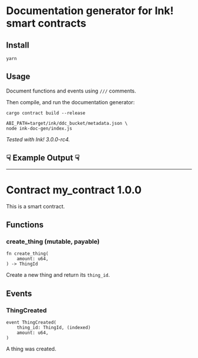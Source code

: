 # Documentation generator for Ink! smart contracts

## Install

    yarn

## Usage

Document functions and events using `///` comments.

Then compile, and run the documentation generator:

    cargo contract build --release

    ABI_PATH=target/ink/ddc_bucket/metadata.json \
    node ink-doc-gen/index.js


*Tested with Ink! 3.0.0-rc4.*

## ☟ Example Output ☟

---

# Contract my_contract 1.0.0

This is a smart contract.


## Functions

### create_thing (mutable, payable)

    fn create_thing(
        amount: u64,
    ) -> ThingId

Create a new thing and return its `thing_id`.


## Events


### ThingCreated

    event ThingCreated(
        thing_id: ThingId, (indexed)
        amount: u64,
    )

A thing was created.
